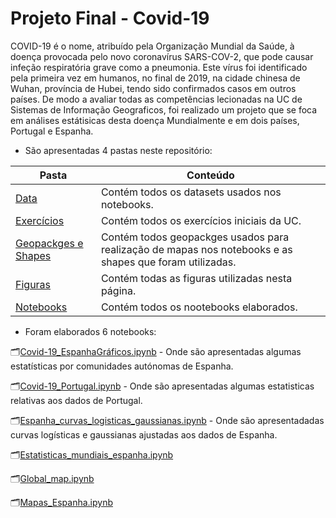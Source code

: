 # Projeto Final - Covid-19

COVID-19 é o nome, atribuído pela Organização Mundial da Saúde, à doença provocada pelo novo coronavírus SARS-COV-2, que pode causar infeção respiratória grave como a pneumonia. Este vírus foi identificado pela primeira vez em humanos, no final de 2019, na cidade chinesa de Wuhan, província de Hubei, tendo sido confirmados casos em outros países.
De modo a avaliar todas as competências lecionadas na UC de Sistemas de Informação Geograficos, foi realizado um projeto que se foca em análises estátisicas desta doença Mundialmente e em dois países, Portugal e Espanha.

- São apresentadas 4 pastas neste repositório:

Pasta | Conteúdo
------------ | -------------
[Data](https://github.com/CarinaA81247/Epidemiologia/tree/master/Data) | Contém todos os datasets usados nos notebooks.
[Exercícios](https://github.com/CarinaA81247/Epidemiologia/tree/master/Exercic%C3%ADos) | Contém todos os exercícios iniciais da UC.
[Geopackges e Shapes](https://github.com/CarinaA81247/Epidemiologia/tree/master/Geopackges%20e%20shapes) | Contém todos geopackges usados para realização de mapas nos notebooks e as shapes que foram utilizadas.
[Figuras](https://github.com/CarinaA81247/Epidemiologia/tree/master/Figuras) | Contém todas as figuras utilizadas nesta página.
[Notebooks](https://github.com/CarinaA81247/Epidemiologia/tree/master/Notebooks) | Contém todos os nootebooks elaborados.

- Foram elaborados 6 notebooks:

🗂️[Covid-19_EspanhaGráficos.ipynb](https://github.com/CarinaA81247/Epidemiologia/blob/master/Notebooks/Covid-19_EspanhaGr%C3%A1ficos.ipynb) - Onde são apresentadas algumas estatísticas por comunidades autónomas de Espanha.

🗂️[Covid-19_Portugal.ipynb](https://github.com/CarinaA81247/Epidemiologia/blob/master/Notebooks/Covid-19_Portugal.ipynb) - Onde são apresentadas algumas estatisticas relativas aos dados de Portugal.

🗂️[Espanha_curvas_logisticas_gaussianas.ipynb](https://github.com/CarinaA81247/Epidemiologia/blob/master/Notebooks/Espanha_curvas_logisticas_gaussianas.ipynb) - Onde são apresentadadas curvas logísticas e gaussianas ajustadas aos dados de Espanha.

🗂️[Estatisticas_mundiais_espanha.ipynb](https://github.com/CarinaA81247/Epidemiologia/blob/master/Notebooks/Estatisticas_mundiais_espanha.ipynb)

🗂️[Global_map.ipynb](https://github.com/CarinaA81247/Epidemiologia/blob/master/Notebooks/Global_map.ipynb)

🗂️[Mapas_Espanha.ipynb](https://github.com/CarinaA81247/Epidemiologia/blob/master/Notebooks/Mapas_Espanha.ipynb)


